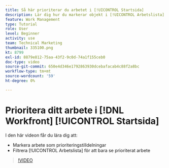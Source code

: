 ```yaml
---
title: Så här prioriterar du arbetet i [!UICONTROL Startsida]
description: Lär dig hur du markerar objekt i [!UICONTROL Arbetslista] som prioritetsuppgifter på hemsidan. Filtrera sedan listan för att se det du prioriterar [!DNL  Workfront].
feature: Work Management
type: Tutorial
role: User
level: Beginner
activity: use
team: Technical Marketing
thumbnail: 335100.png
kt: 8799
exl-id: 8879e812-75aa-43f2-9c0d-74a1f155ceb0
doc-type: video
source-git-commit: 650e4d346e1792863930dcebafacab4c88f2a8bc
workflow-type: tm+mt
source-wordcount: '59'
ht-degree: 0%

---
```


# Prioritera ditt arbete i [!DNL Workfront] [!UICONTROL Startsida]

I den här videon får du lära dig att:

* Markera arbete som prioriteringstilldelningar
* Filtrera [!UICONTROL Arbetslista] för att bara se prioriterat arbete

>[!VIDEO](https://video.tv.adobe.com/v/335100/?quality=12&learn=on)
